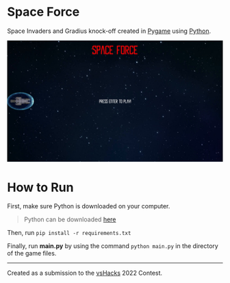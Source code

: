 # Space Force

Space Invaders and Gradius knock-off created in [Pygame](https://www.pygame.org/wiki/about) using [Python](https://www.python.org/).

![Example](./assets/example.png)

# How to Run

First, make sure Python is downloaded on your computer.

> Python can be downloaded [here](https://www.python.org/downloads/)

Then, run <code>pip install -r requirements.txt</code>

Finally, run **main.py** by using the command <code>python main.py</code> in the directory of the game files.


--------

Created as a submission to the [vsHacks](https://vshacks.tech) 2022 Contest.
